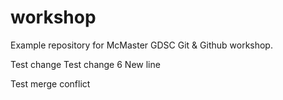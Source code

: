 # workshop
Example repository for McMaster GDSC Git &amp; Github workshop.

Test change
Test change 6
New line

Test merge conflict
